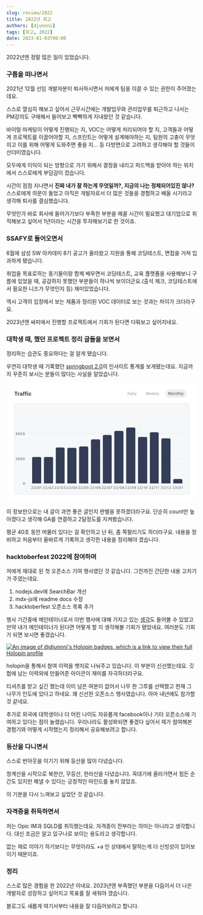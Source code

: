 ```yaml
---
slug: review/2022
title: 2022년 회고
authors: [djunnni]
tags: [회고, 2022]
date: 2023-01-03T00:00
---
```


2022년엔 정말 많은 일이 있었습니다.

### 구름을 떠나면서 

2021년 12월 선임 개발자분이 퇴사하시면서 저에게 팀을 이끌 수 있는 권한이 주어졌는데요.

스스로 열심히 해보고 싶어서 근무시간에는 개발업무와 관리업무를 퇴근하고 나서는 PM강의도 구매해서 들어보고 빡빡하게 지내왔던 것 같습니다.

바이럴 마케팅이 어떻게 진행되는 지, VOC는 어떻게 처리되어야 할 지, 고객들과 어떻게 프로젝트를 이끌어야할 지, 스프린트는 어떻게 설계해야하는 지, 팀원의 고충이 무엇이고 이를 위해 어떻게 도와주면 좋을 지... 등 다방면으로 고려하고 생각해야 할 것들이 산더미였습니다.

모두에게 이익이 되는 방향으로 가기 위해서 결정을 내리고 피드백을 받아야 하는 위치에서 스스로에게 부담감이 컸습니다.

시간이 점점 지나면서 **진짜 내가 잘 하는게 무엇일까?, 지금의 나는 정체되어있진 않나?** 스스로에게 의문이 들었고 아직은 개발자로서 더 많은 것들을 경험하고 배울 시기라고 생각해 퇴사를 결심했습니다.

무엇인가 바로 회사에 들어가기보다 부족한 부분을 매꿀 시간이 필요했고 대기업으로 취직해보고 싶어서 1년이라는 시간을 투자해보기로 한 것이죠.

### SSAFY로 들어오면서

6월에 삼성 SW 아카데미 8기 공고가 올라왔고 지원을 통해 코딩테스트, 면접을 거쳐 입과하게 됐습니다.

취업을 목표로하는 동기들이랑 함께 배우면서 코딩테스트, 교육 플랫폼을 사용해보니 구름에 있었을 때, 공감하지 못했던 부분들이 하나씩 보이더군요.(출석 체크, 코딩테스트에서 필요한 니즈가 무엇인지 등) 재미있었습니다.

역시 고객의 입장에서 보는 제품과 정리된 VOC 데이터로 보는 것과는 차이가 크더라구요.

2023년엔 싸피에서 진행할 프로젝트에서 기회가 된다면 다뤄보고 싶어지네요.

### 대학생 때, 했던 프로젝트 정리 글들을 보면서

정리하는 습관도 중요하다는 걸 알게 됐습니다.

우연히 대학생 때 기록했던 [springboot 2.0](https://djunnni.gitbook.io/springboot/)의 인사이트 통계를 보게됐는데요. 지금까지 꾸준히 보시는 분들이 많다는 사실을 알았습니다.

![spring-gitbook-insight](./img/spring-gitbook-insight.png)

이 정보만으로는 내 글이 과연 좋은 글인지 판별을 못하겠더라구요. 단순히 count만 높아졌다고 생각해 GA를 연결하고 2달정도를 지켜봤습니다.

평균 40초 동안 머물러 있다는 걸 확인하고 난 뒤, 좀 쪽팔리기도 하더라구요. 내용을 정비하고 처음부터 올바르게 기록하고 생각한 내용을 정리해야 겠습니다.

### hacktoberfest 2022에 참여하며

저에게 재대로 된 첫 오픈소스 기여 행사였던 것 같습니다. 그전까진 간단한 내용 고치기가 주였는데요.

1) nodejs.dev에 SearchBar 개선 <br/>
2) mdx-js에 readme docs 수정 <br/>
3) hacktoberfest 오픈소스 목록 추가

행사 기간중에 메인테이너로서 이번 행사에 대해 가지고 있는 [생각](https://github.com/mdx-js/mdx/pull/2159#issuecomment-1293281030)도 들어볼 수 있었고 만약 내가 메인테이너가 된다면 어떻게 할 지 생각해볼 기회가 됐었네요. 여러분도 기회가 되면 보시면 좋겠습니다.


[![An image of @djunnni's Holopin badges, which is a link to view their full Holopin profile](https://holopin.me/djunnni)](https://holopin.io/@djunnni)

holopin을 통해서 참여 이력을 뱃지로 나눠주고 있습니다. 이 부분이 신선했는데요. 깃헙에 남는 이력외에 만들어준 아이콘이 재미를 자극하더라구요.

티셔츠를 받고 싶긴 했는데 이미 남은 여분이 없어서 나무 한 그루를 선택했고 현재 그 나무가 인도에 있다고 하네요. 꽤 신선한 오픈소스 행사였습니다.
아마 내년에도 참가할 것 같네요.

추가로 외국에 대학생이나 더 어린 나이도 자유롭게 facebook이나 기타 오픈소스에 기여하고 있다는 점이 놀랬습니다. 우리나라도 활성화되면 좋겠다 싶어서 제가 참여해본 경험기와 어떻게 시작했는지 정리해서 공유해보려고 합니다.

### 등산을 다니면서

스스로 번아웃을 이기기 위해 등산을 많이 다녔습니다.

청계산을 시작으로 북한산, 무등산, 한라산을 다녔습니다. 꼭대기에 올라가면서 힘든 순간도 있지만 해낼 수 있다는 긍정적인 마인드를 놓치 않았죠.

이 기분을 다시 느껴보고 싶었던 것 같습니다.

### 자격증을 취득하면서

저는 Opic IM과 SQLD를 취득했는데요. 자격증이 전부라는 의미는 아니라고 생각합니다. 대신 조금은 알고 있구나로 보이는 용도라고 생각합니다.

없는 채로 이야기 하기보다는 무엇이라도 +a 인 상태에서 말하는게 더 신빙성이 있어보이기 때문이죠.

### 정리

스스로 많은 경험을 한 2022년 이네요. 2023년엔 부족했던 부분을 다듬어서 더 나은 개발자로 성장하고 싶어지고 목표를 잘 세워야 겠습니다.

블로그도 새롭게 여기서부터 내용을 잘 다듬어보려고 합니다.

